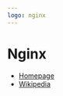 ```yaml
---
logo: nginx
---
```

# Nginx


- [Homepage](https://www.nginx.com/)
- [Wikipedia](https://en.wikipedia.org/wiki/Nginx)
